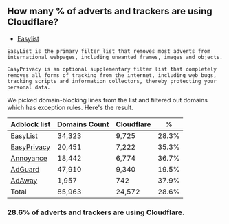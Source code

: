 ## How many % of adverts and trackers are using Cloudflare?


- [Easylist](https://web.archive.org/web/20210516110248/https://easylist.to/)
```
EasyList is the primary filter list that removes most adverts from international webpages, including unwanted frames, images and objects.

EasyPrivacy is an optional supplementary filter list that completely removes all forms of tracking from the internet, including web bugs, tracking scripts and information collectors, thereby protecting your personal data.
```


We picked domain-blocking lines from the list and filtered out domains which has exception rules.
Here's the result.


| Adblock list | Domains Count | Cloudflare | % |
| --- | --- | --- | --- |
| [EasyList](https://easylist.to/easylist/easylist.txt) | 34,323 | 9,725 | 28.3% |
| [EasyPrivacy](https://easylist.to/easylist/easyprivacy.txt) | 20,451 | 7,222 | 35.3% |
| [Annoyance](https://secure.fanboy.co.nz/fanboy-annoyance.txt) | 18,442 | 6,774 | 36.7% |
| [AdGuard](https://adguardteam.github.io/AdGuardSDNSFilter/Filters/filter.txt) | 47,910 | 9,340 | 19.5% |
| [AdAway](https://raw.githubusercontent.com/AdAway/adaway.github.io/master/hosts.txt) | 1,957 | 742 | 37.9% |
| Total | 85,963 | 24,572 | 28.6% |


### 28.6% of adverts and trackers are using Cloudflare.